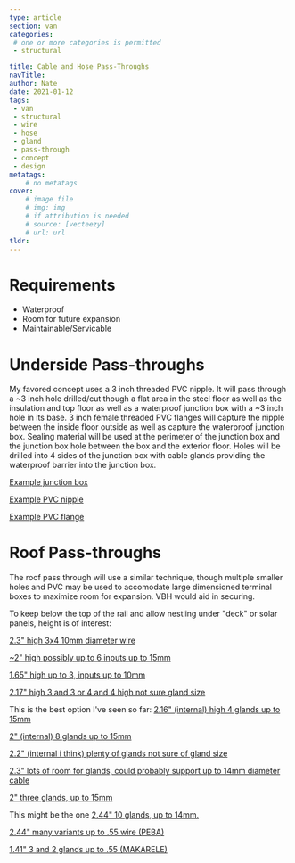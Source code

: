 ```yaml
---
type: article
section: van
categories: 
 # one or more categories is permitted
 - structural

title: Cable and Hose Pass-Throughs
navTitle:
author: Nate
date: 2021-01-12
tags:
 - van
 - structural
 - wire
 - hose
 - gland
 - pass-through
 - concept
 - design
metatags:
	# no metatags
cover: 
	# image file
	# img: img
	# if attribution is needed
	# source: [vecteezy]
	# url: url
tldr:
---
```




# Requirements

* Waterproof
* Room for future expansion
* Maintainable/Servicable

# Underside Pass-throughs

My favored concept uses a 3 inch threaded PVC nipple.  It will pass through a ~3 inch hole drilled/cut though a flat area in the steel floor as well as the insulation and top floor as well as a waterproof junction box with a ~3 inch hole in its base.  3 inch female threaded PVC flanges will capture the nipple between the inside floor outside as well as capture the waterproof junction box.  Sealing material will be used at the perimeter of the junction box and the junction box hole between the box and the exterior floor.  Holes will be drilled into 4 sides of the junction box with cable glands providing the waterproof barrier into the junction box.

[Example junction box](https://www.amazon.com/LeMotech-250mm-150mm-130mm-IP67/dp/B075DJ642L/ref=psdc_495308_t4_B0786ZT7G3?th=1)

[Example PVC nipple](https://www.supplyhouse.com/Spears-889-030-3-x-3-PVC-Sch-80-Threaded-Nipple?gclid=Cj0KCQiArvX_BRCyARIsAKsnTxNVkdccsaSyQ5lwyhLUd3DVAtJ0nuTgrtJFp_a8UE-9hlByER_2NCUaAj3-EALw_wcB)

[Example PVC flange](https://www.pvcfittingsonline.com/855-030-3-schedule-80-pvc-van-stone-flange.html?country=US&matchtype=&network=u&device=c&adposition=&keyword=&gclid=Cj0KCQiArvX_BRCyARIsAKsnTxMZLRFEAUHz4MYSqgkLlpFA5G9LrHKOl9IBlRPimJMgctASRK8hfxsaAqb3EALw_wcB)

# Roof Pass-throughs

The roof pass through will use a similar technique, though multiple smaller holes and PVC may be used to accomodate large dimensioned terminal boxes to maximize room for expansion.  VBH would aid in securing.

To keep below the top of the rail and allow nestling under "deck" or solar panels, height is of interest:

[2.3" high 3x4 10mm diameter wire](https://www.amazon.com/YXQ-Electrical-Connector-Dustproof-Waterproof/dp/B071ZRQN42/ref=asc_df_B071ZRQN42/?tag=hyprod-20&linkCode=df0&hvadid=242022044358&hvpos=&hvnetw=g&hvrand=14452172988249105472&hvpone=&hvptwo=&hvqmt=&hvdev=c&hvdvcmdl=&hvlocint=&hvlocphy=9007862&hvtargid=pla-430161477760&th=1)

[~2" high possibly up to 6 inputs up to 15mm](https://www.amazon.com/Junction-Waterproof-Connector-Electrical-Protection/dp/B08MTKNN4X/ref=pd_di_sccai_6/138-8434905-4157325?pd_rd_w=YRdz6&pf_rd_p=c9443270-b914-4430-a90b-72e3e7e784e0&pf_rd_r=R40VHDJ1HJ36JQWFR5NW&pd_rd_r=c93a8247-b18f-4f6b-9ca2-85404e3bd7c1&pd_rd_wg=LsPUV&pd_rd_i=B08MTKNN4X&psc=1)

[1.65" high up to 3, inputs up to 10mm](https://www.amazon.com/dp/B08MNX6NC6/ref=sspa_dk_detail_5?psc=1&pd_rd_i=B08MNX6NC6p13NParams&spLa=ZW5jcnlwdGVkUXVhbGlmaWVyPUFLSDFJNlRDV0xFMEMmZW5jcnlwdGVkSWQ9QTAxODQ5NTgyNjhWMjROVUdLT1FWJmVuY3J5cHRlZEFkSWQ9QTAxMzA3NzJJUTNCNURGM1hGVVYmd2lkZ2V0TmFtZT1zcF9kZXRhaWwyJmFjdGlvbj1jbGlja1JlZGlyZWN0JmRvTm90TG9nQ2xpY2s9dHJ1ZQ==)

[2.17" high 3 and 3 or 4 and 4 high not sure gland size](https://www.amazon.com/dp/B08MYV93S2/ref=sspa_dk_detail_5?psc=1&pd_rd_i=B08MYV93S2&pd_rd_w=KqYYe&pf_rd_p=5d846283-ed3e-4512-a744-a30f97c5d738&pd_rd_wg=NVW7g&pf_rd_r=FAJ0QEZNPX01P5YFXN6C&pd_rd_r=a1184577-a7ed-4859-b147-2f6e16d9dd89&spLa=ZW5jcnlwdGVkUXVhbGlmaWVyPUEzVFBZSFg1WE5JNDExJmVuY3J5cHRlZElkPUEwNzcyNjc3MlI4M1ZRWlZRMVRZUCZlbmNyeXB0ZWRBZElkPUEwMzUyMzk2MjVVV1I2UVRVODZWWiZ3aWRnZXROYW1lPXNwX2RldGFpbF90aGVtYXRpYyZhY3Rpb249Y2xpY2tSZWRpcmVjdCZkb05vdExvZ0NsaWNrPXRydWU=)

This is the best option I've seen so far: [2.16" (internal) high 4 glands up to 15mm](https://www.amazon.com/Electrical-Junction-Vane-Waterproof-Connector/dp/B07JJDF6T6/ref=pd_di_sccai_20/138-8434905-4157325?pd_rd_w=6BLQ5&pf_rd_p=c9443270-b914-4430-a90b-72e3e7e784e0&pf_rd_r=48XHNW4T0B3RD1WQWN2S&pd_rd_r=d796b820-aa9f-4536-94c5-5a59f29d09aa&pd_rd_wg=ZZahc&pd_rd_i=B07JJDF6T6&th=1)

[2" (internal) 8 glands up to 15mm ](https://www.amazon.com/Electrical-Junction-Vane-Waterproof-Connector/dp/B07JWJTCBT/ref=pd_di_sccai_20/138-8434905-4157325?pd_rd_w=6BLQ5&pf_rd_p=c9443270-b914-4430-a90b-72e3e7e784e0&pf_rd_r=48XHNW4T0B3RD1WQWN2S&pd_rd_r=d796b820-aa9f-4536-94c5-5a59f29d09aa&pd_rd_wg=ZZahc&pd_rd_i=B07JJDF6T6&th=1)

[2.2" (internal i think) plenty of glands not sure of gland size](https://www.amazon.com/dp/B075WZFWFV/ref=sspa_dk_detail_5?pd_rd_i=B075WZFWFV&pd_rd_w=pYk8A&pf_rd_p=5d846283-ed3e-4512-a744-a30f97c5d738&pd_rd_wg=4UJQB&pf_rd_r=2CHAZYJDPFDFX2984PNS&pd_rd_r=acc2cddf-57d6-4080-ba1d-2f45718c0f83&spLa=ZW5jcnlwdGVkUXVhbGlmaWVyPUEyMUcxNTlMRVJRUkc4JmVuY3J5cHRlZElkPUEwNzMwMDg4M1EyWTRDVklNOVBMWSZlbmNyeXB0ZWRBZElkPUEwMjY2MDA5NzhTQlM3Rks1SlNZJndpZGdldE5hbWU9c3BfZGV0YWlsX3RoZW1hdGljJmFjdGlvbj1jbGlja1JlZGlyZWN0JmRvTm90TG9nQ2xpY2s9dHJ1ZQ&th=1)

[2.3" lots of room for glands, could probably support up to 14mm diameter cable](https://www.amazon.com/Otdorpatio-Waterproof-Electrical-Electronic-200x120x75/dp/B09B6Q9FS3/ref=pd_di_sccai_5/138-8434905-4157325?pd_rd_w=tZ1pf&pf_rd_p=c9443270-b914-4430-a90b-72e3e7e784e0&pf_rd_r=105X0EFGDB4TWRQG0FB7&pd_rd_r=190ee018-2f3f-499e-8b62-25bd2d8b5475&pd_rd_wg=q98y7&pd_rd_i=B08N1DD5WJ&th=1)

[2" three glands, up to 15mm](https://www.amazon.com/Junction-Waterproof-Connector-Electrical-Protection/dp/B08PT5CWY9/ref=pd_di_sccai_6/138-8434905-4157325?pd_rd_w=YRdz6&pf_rd_p=c9443270-b914-4430-a90b-72e3e7e784e0&pf_rd_r=R40VHDJ1HJ36JQWFR5NW&pd_rd_r=c93a8247-b18f-4f6b-9ca2-85404e3bd7c1&pd_rd_wg=LsPUV&pd_rd_i=B08MTKNN4X&th=1)

This might be the one [2.44" 10 glands, up to 14mm.](https://www.amazon.com/Waterproof-Junction-Electrical-Connector-Terminal/dp/B07VGCZD2D/ref=psdc_495308_t3_B08NV71JL9)

[2.44" many variants up to .55 wire (PEBA)](https://www.amazon.com/Waterproof-Junction-Electrical-Connector-Terminal/dp/B07VN5D2QW/ref=sr_1_5?dchild=1&keywords=PEBA+junction+box&qid=1632349236&sr=8-5)

[1.41" 3 and 2 glands up to .55 (MAKARELE)](https://www.amazon.com/Waterproof-External-Junction-Connector-Electric/dp/B098DJWYFL/ref=sr_1_31_sspa?dchild=1&keywords=PEBA+junction+box&qid=1632349236&sr=8-31-spons&psc=1&spLa=ZW5jcnlwdGVkUXVhbGlmaWVyPUExTUxJWlVIQVlSTVFFJmVuY3J5cHRlZElkPUEwNjY3MDIyMUYyVVBWQ0VOUEQzMiZlbmNyeXB0ZWRBZElkPUEwMTczNjA4Tjc5ME5EM0U4WlQwJndpZGdldE5hbWU9c3BfYnRmJmFjdGlvbj1jbGlja1JlZGlyZWN0JmRvTm90TG9nQ2xpY2s9dHJ1ZQ==)